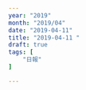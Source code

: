```yaml
---
year: "2019"
month: "2019/04"
date: "2019-04-11"
title: "2019-04-11 "
draft: true
tags: [
    "日報"
]

---
```


